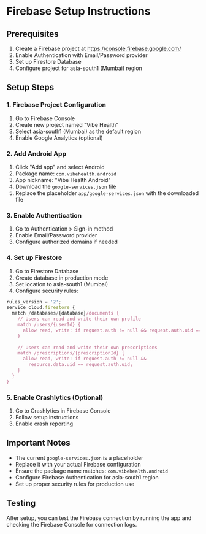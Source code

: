 # Firebase Setup Instructions

## Prerequisites
1. Create a Firebase project at https://console.firebase.google.com/
2. Enable Authentication with Email/Password provider
3. Set up Firestore Database
4. Configure project for asia-south1 (Mumbai) region

## Setup Steps

### 1. Firebase Project Configuration
1. Go to Firebase Console
2. Create new project named "Vibe Health"
3. Select asia-south1 (Mumbai) as the default region
4. Enable Google Analytics (optional)

### 2. Add Android App
1. Click "Add app" and select Android
2. Package name: `com.vibehealth.android`
3. App nickname: "Vibe Health Android"
4. Download the `google-services.json` file
5. Replace the placeholder `app/google-services.json` with the downloaded file

### 3. Enable Authentication
1. Go to Authentication > Sign-in method
2. Enable Email/Password provider
3. Configure authorized domains if needed

### 4. Set up Firestore
1. Go to Firestore Database
2. Create database in production mode
3. Set location to asia-south1 (Mumbai)
4. Configure security rules:

```javascript
rules_version = '2';
service cloud.firestore {
  match /databases/{database}/documents {
    // Users can read and write their own profile
    match /users/{userId} {
      allow read, write: if request.auth != null && request.auth.uid == userId;
    }
    
    // Users can read and write their own prescriptions
    match /prescriptions/{prescriptionId} {
      allow read, write: if request.auth != null && 
        resource.data.uid == request.auth.uid;
    }
  }
}
```

### 5. Enable Crashlytics (Optional)
1. Go to Crashlytics in Firebase Console
2. Follow setup instructions
3. Enable crash reporting

## Important Notes
- The current `google-services.json` is a placeholder
- Replace it with your actual Firebase configuration
- Ensure the package name matches: `com.vibehealth.android`
- Configure Firebase Authentication for asia-south1 region
- Set up proper security rules for production use

## Testing
After setup, you can test the Firebase connection by running the app and checking the Firebase Console for connection logs.